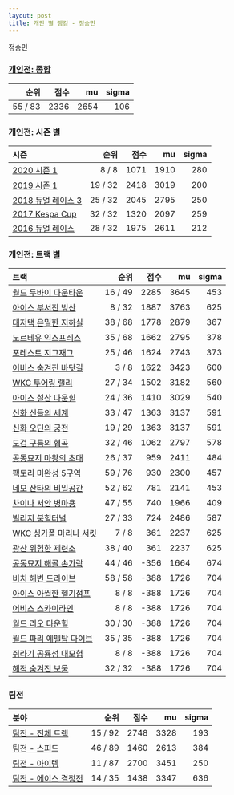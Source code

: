 ```yaml
---
layout: post
title: 개인 별 랭킹 - 정승민
---
```


정승민

### [개인전: 종합](../singles-full)

| 순위 | 점수 | mu | sigma |
|---:|---:|---:|---:|
| 55 / 83 | 2336 | 2654 | 106 |

### 개인전: 시즌 별

| 시즌 | 순위 | 점수 | mu | sigma |
|:---|---:|---:|---:|---:|
| [2020 시즌 1](../s2020_1) | 8 / 8 | 1071 | 1910 | 280 |
| [2019 시즌 1](../s2019_1) | 19 / 32 | 2418 | 3019 | 200 |
| [2018 듀얼 레이스 3](../s2018_1) | 25 / 32 | 2045 | 2795 | 250 |
| [2017 Kespa Cup](../s2017_2) | 32 / 32 | 1320 | 2097 | 259 |
| [2016 듀얼 레이스](../s2016_1) | 28 / 32 | 1975 | 2611 | 212 |

### 개인전: 트랙 별

| 트랙 | 순위 | 점수 | mu | sigma |
|:---|---:|---:|---:|---:|
| [월드 두바이 다운타운](../dubai) | 16 / 49 | 2285 | 3645 | 453 |
| [아이스 부서진 빙산](../boobing) | 8 / 32 | 1887 | 3763 | 625 |
| [대저택 은밀한 지하실](../jeotaek) | 38 / 68 | 1778 | 2879 | 367 |
| [노르테유 익스프레스](../noex) | 35 / 68 | 1662 | 2795 | 378 |
| [포레스트 지그재그](../zigzag) | 25 / 46 | 1624 | 2743 | 373 |
| [어비스 숨겨진 바닷길](../hiddenoceanroad) | 3 / 8 | 1622 | 3423 | 600 |
| [WKC 투어링 랠리](../rally) | 27 / 34 | 1502 | 3182 | 560 |
| [아이스 설산 다운힐](../seolsan) | 24 / 36 | 1410 | 3029 | 540 |
| [신화 신들의 세계](../shinsegye) | 33 / 47 | 1363 | 3137 | 591 |
| [신화 오딘의 궁전](../odin) | 19 / 29 | 1363 | 3137 | 591 |
| [도검 구름의 협곡](../hyupgog) | 32 / 46 | 1062 | 2797 | 578 |
| [공동묘지 마왕의 초대](../mawang) | 26 / 37 | 959 | 2411 | 484 |
| [팩토리 미완성 5구역](../district5) | 59 / 76 | 930 | 2300 | 457 |
| [네모 산타의 비밀공간](../santa) | 52 / 62 | 781 | 2141 | 453 |
| [차이나 서안 병마용](../byeongma) | 47 / 55 | 740 | 1966 | 409 |
| [빌리지 붐힐터널](../boomhill) | 27 / 33 | 724 | 2486 | 587 |
| [WKC 싱가폴 마리나 서킷](../singapore) | 7 / 8 | 361 | 2237 | 625 |
| [광산 위험한 제련소](../jeryeonso) | 38 / 40 | 361 | 2237 | 625 |
| [공동묘지 해골 손가락](../haeson) | 44 / 46 | -356 | 1664 | 674 |
| [비치 해변 드라이브](../haebyun) | 58 / 58 | -388 | 1726 | 704 |
| [아이스 아찔한 헬기점프](../heli) | 8 / 8 | -388 | 1726 | 704 |
| [어비스 스카이라인](../skyline) | 8 / 8 | -388 | 1726 | 704 |
| [월드 리오 다운힐](../rio) | 30 / 30 | -388 | 1726 | 704 |
| [월드 파리 에펠탑 다이브](../eifel) | 35 / 35 | -388 | 1726 | 704 |
| [쥐라기 공룡섬 대모험](../dinoisland) | 8 / 8 | -388 | 1726 | 704 |
| [해적 숨겨진 보물](../haesumbo) | 32 / 32 | -388 | 1726 | 704 |

### 팀전

| 분야 | 순위 | 점수 | mu | sigma |
|:---|---:|---:|---:|---:|
| [팀전 - 전체 트랙](../team-full) | 15 / 92 | 2748 | 3328 | 193 |
| [팀전 - 스피드](../team-speed) | 46 / 89 | 1460 | 2613 | 384 |
| [팀전 - 아이템](../team-item) | 11 / 87 | 2700 | 3451 | 250 |
| [팀전 - 에이스 결정전](../team-ace) | 14 / 35 | 1438 | 3347 | 636 |
